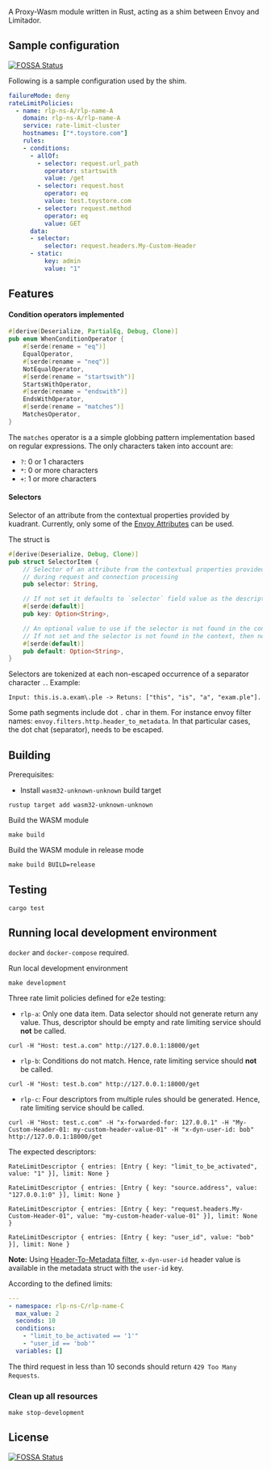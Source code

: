 A Proxy-Wasm module written in Rust, acting as a shim between Envoy and Limitador.

## Sample configuration
[![FOSSA Status](https://app.fossa.com/api/projects/git%2Bgithub.com%2FKuadrant%2Fwasm-shim.svg?type=shield)](https://app.fossa.com/projects/git%2Bgithub.com%2FKuadrant%2Fwasm-shim?ref=badge_shield)

Following is a sample configuration used by the shim.

```yaml
failureMode: deny
rateLimitPolicies:
  - name: rlp-ns-A/rlp-name-A
    domain: rlp-ns-A/rlp-name-A
    service: rate-limit-cluster
    hostnames: ["*.toystore.com"]
    rules:
    - conditions:
      - allOf:
        - selector: request.url_path
          operator: startswith
          value: /get
        - selector: request.host
          operator: eq
          value: test.toystore.com
        - selector: request.method
          operator: eq
          value: GET
      data:
      - selector:
          selector: request.headers.My-Custom-Header
      - static:
          key: admin
          value: "1"
```

## Features

#### Condition operators implemented

```Rust
#[derive(Deserialize, PartialEq, Debug, Clone)]
pub enum WhenConditionOperator {
    #[serde(rename = "eq")]
    EqualOperator,
    #[serde(rename = "neq")]
    NotEqualOperator,
    #[serde(rename = "startswith")]
    StartsWithOperator,
    #[serde(rename = "endswith")]
    EndsWithOperator,
    #[serde(rename = "matches")]
    MatchesOperator,
}
```

The `matches` operator is a a simple globbing pattern implementation based on regular expressions.
The only characters taken into account are:
* `?`: 0 or 1 characters
* `*`: 0 or more characters
* `+`: 1 or more characters

#### Selectors

Selector of an attribute from the contextual properties provided by kuadrant.
Currently, only some of the
[Envoy Attributes](https://www.envoyproxy.io/docs/envoy/latest/intro/arch_overview/advanced/attributes)
can be used.

The struct is

```Rust
#[derive(Deserialize, Debug, Clone)]
pub struct SelectorItem {
    // Selector of an attribute from the contextual properties provided by kuadrant
    // during request and connection processing
    pub selector: String,

    // If not set it defaults to `selector` field value as the descriptor key.
    #[serde(default)]
    pub key: Option<String>,

    // An optional value to use if the selector is not found in the context.
    // If not set and the selector is not found in the context, then no data is generated.
    #[serde(default)]
    pub default: Option<String>,
}
```

Selectors are tokenized at each non-escaped occurrence of a separator character `.`.
Example:

```
Input: this.is.a.exam\.ple -> Retuns: ["this", "is", "a", "exam.ple"].
```

Some path segments include dot `.` char in them. For instance envoy filter names: `envoy.filters.http.header_to_metadata`.
In that particular cases, the dot chat (separator), needs to be escaped.


## Building

Prerequisites:

* Install `wasm32-unknown-unknown` build target

```
rustup target add wasm32-unknown-unknown
```

Build the WASM module

```
make build
```

Build the WASM module in release mode

```
make build BUILD=release
```

## Testing

```
cargo test
```

## Running local development environment

`docker` and `docker-compose` required.

Run local development environment

```
make development
```

Three rate limit policies defined for e2e testing:

* `rlp-a`: Only one data item. Data selector should not generate return any value. Thus, descriptor should be empty and rate limiting service should **not** be called.

```
curl -H "Host: test.a.com" http://127.0.0.1:18000/get
```

* `rlp-b`: Conditions do not match. Hence, rate limiting service should **not** be called.

```
curl -H "Host: test.b.com" http://127.0.0.1:18000/get
```

* `rlp-c`: Four descriptors from multiple rules should be generated. Hence, rate limiting service should be called.

```
curl -H "Host: test.c.com" -H "x-forwarded-for: 127.0.0.1" -H "My-Custom-Header-01: my-custom-header-value-01" -H "x-dyn-user-id: bob" http://127.0.0.1:18000/get
```

The expected descriptors:

```
RateLimitDescriptor { entries: [Entry { key: "limit_to_be_activated", value: "1" }], limit: None }
```

```
RateLimitDescriptor { entries: [Entry { key: "source.address", value: "127.0.0.1:0" }], limit: None }
```

```
RateLimitDescriptor { entries: [Entry { key: "request.headers.My-Custom-Header-01", value: "my-custom-header-value-01" }], limit: None }
```

```
RateLimitDescriptor { entries: [Entry { key: "user_id", value: "bob" }], limit: None }
```

**Note:** Using [Header-To-Metadata filter](https://www.envoyproxy.io/docs/envoy/latest/configuration/http/http_filters/header_to_metadata_filter#config-http-filters-header-to-metadata), `x-dyn-user-id` header value is available in the metadata struct with the `user-id` key.

According to the defined limits:

```yaml
---
- namespace: rlp-ns-C/rlp-name-C
  max_value: 2
  seconds: 10
  conditions:
    - "limit_to_be_activated == '1'"
    - "user_id == 'bob'"
  variables: []
```

The third request in less than 10 seconds should return `429 Too Many Requests`.

### Clean up all resources

```
make stop-development
```


## License
[![FOSSA Status](https://app.fossa.com/api/projects/git%2Bgithub.com%2FKuadrant%2Fwasm-shim.svg?type=large)](https://app.fossa.com/projects/git%2Bgithub.com%2FKuadrant%2Fwasm-shim?ref=badge_large)